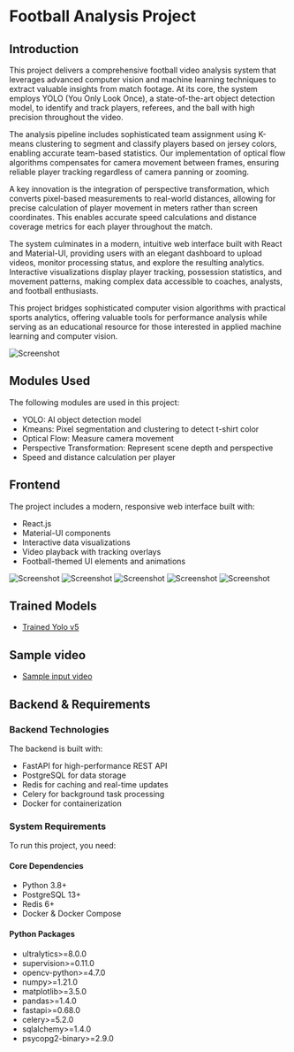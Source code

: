 # Football Analysis Project

## Introduction
This project delivers a comprehensive football video analysis system that leverages advanced computer vision and machine learning techniques to extract valuable insights from match footage. At its core, the system employs YOLO (You Only Look Once), a state-of-the-art object detection model, to identify and track players, referees, and the ball with high precision throughout the video.

The analysis pipeline includes sophisticated team assignment using K-means clustering to segment and classify players based on jersey colors, enabling accurate team-based statistics. Our implementation of optical flow algorithms compensates for camera movement between frames, ensuring reliable player tracking regardless of camera panning or zooming.

A key innovation is the integration of perspective transformation, which converts pixel-based measurements to real-world distances, allowing for precise calculation of player movement in meters rather than screen coordinates. This enables accurate speed calculations and distance coverage metrics for each player throughout the match.

The system culminates in a modern, intuitive web interface built with React and Material-UI, providing users with an elegant dashboard to upload videos, monitor processing status, and explore the resulting analytics. Interactive visualizations display player tracking, possession statistics, and movement patterns, making complex data accessible to coaches, analysts, and football enthusiasts.

This project bridges sophisticated computer vision algorithms with practical sports analytics, offering valuable tools for performance analysis while serving as an educational resource for those interested in applied machine learning and computer vision.

![Screenshot](https://i.ibb.co/HTTNzBRH/Screenshot-2025-03-07-220838.png)

## Modules Used
The following modules are used in this project:
- YOLO: AI object detection model
- Kmeans: Pixel segmentation and clustering to detect t-shirt color
- Optical Flow: Measure camera movement
- Perspective Transformation: Represent scene depth and perspective
- Speed and distance calculation per player

## Frontend
The project includes a modern, responsive web interface built with:
- React.js
- Material-UI components
- Interactive data visualizations
- Video playback with tracking overlays
- Football-themed UI elements and animations

![Screenshot](https://i.ibb.co/h1HvjtbW/Screenshot-2025-03-07-224229.png)
![Screenshot](https://i.ibb.co/99cz39bd/Screenshot-2025-03-07-224239.png)
![Screenshot](https://i.ibb.co/20mPw2QY/Screenshot-2025-03-07-224254.png)
![Screenshot](https://i.ibb.co/hRWnvRkV/Screenshot-2025-03-07-224035.png)
![Screenshot](https://i.ibb.co/gLz1HmHd/Screenshot-2025-03-07-224218.png)
## Trained Models
- [Trained Yolo v5](https://drive.google.com/file/d/1DC2kCygbBWUKheQ_9cFziCsYVSRw6axK/view?usp=sharing)

## Sample video
-  [Sample input video](https://drive.google.com/file/d/1t6agoqggZKx6thamUuPAIdN_1zR9v9S_/view?usp=sharing)

## Backend & Requirements

### Backend Technologies
The backend is built with:
- FastAPI for high-performance REST API
- PostgreSQL for data storage
- Redis for caching and real-time updates
- Celery for background task processing
- Docker for containerization

### System Requirements
To run this project, you need:

#### Core Dependencies
- Python 3.8+
- PostgreSQL 13+
- Redis 6+
- Docker & Docker Compose

#### Python Packages
- ultralytics>=8.0.0
- supervision>=0.11.0
- opencv-python>=4.7.0
- numpy>=1.21.0
- matplotlib>=3.5.0
- pandas>=1.4.0
- fastapi>=0.68.0
- celery>=5.2.0
- sqlalchemy>=1.4.0
- psycopg2-binary>=2.9.0
